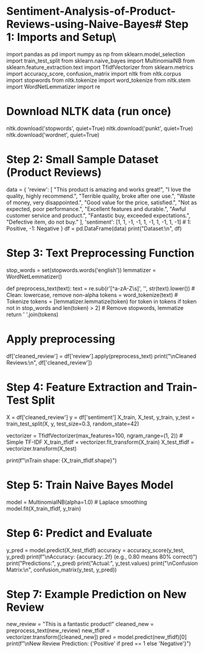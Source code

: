# Sentiment-Analysis-of-Product-Reviews-using-Naive-Bayes# Step 1: Imports and Setup\

import pandas as pd
import numpy as np
from sklearn.model_selection import train_test_split
from sklearn.naive_bayes import MultinomialNB
from sklearn.feature_extraction.text import TfidfVectorizer
from sklearn.metrics import accuracy_score, confusion_matrix
import nltk
from nltk.corpus import stopwords
from nltk.tokenize import word_tokenize
from nltk.stem import WordNetLemmatizer
import re

# Download NLTK data (run once)
nltk.download('stopwords', quiet=True)
nltk.download('punkt', quiet=True)
nltk.download('wordnet', quiet=True)

# Step 2: Small Sample Dataset (Product Reviews)
data = {
    'review': [
        "This product is amazing and works great!",
        "I love the quality, highly recommend.",
        "Terrible quality, broke after one use.",
        "Waste of money, very disappointed.",
        "Good value for the price, satisfied.",
        "Not as expected, poor performance.",
        "Excellent features and durable.",
        "Awful customer service and product.",
        "Fantastic buy, exceeded expectations.",
        "Defective item, do not buy."
    ],
    'sentiment': [1, 1, -1, -1, 1, -1, 1, -1, 1, -1]  # 1: Positive, -1: Negative
}
df = pd.DataFrame(data)
print("Dataset:\n", df)

# Step 3: Text Preprocessing Function
stop_words = set(stopwords.words('english'))
lemmatizer = WordNetLemmatizer()

def preprocess_text(text):
    text = re.sub(r'[^a-zA-Z\s]', '', str(text).lower())  # Clean: lowercase, remove non-alpha
    tokens = word_tokenize(text)  # Tokenize
    tokens = [lemmatizer.lemmatize(token) for token in tokens 
              if token not in stop_words and len(token) > 2]  # Remove stopwords, lemmatize
    return ' '.join(tokens)

# Apply preprocessing
df['cleaned_review'] = df['review'].apply(preprocess_text)
print("\nCleaned Reviews:\n", df['cleaned_review'])

# Step 4: Feature Extraction and Train-Test Split
X = df['cleaned_review']
y = df['sentiment']
X_train, X_test, y_train, y_test = train_test_split(X, y, test_size=0.3, random_state=42)

vectorizer = TfidfVectorizer(max_features=100, ngram_range=(1, 2))  # Simple TF-IDF
X_train_tfidf = vectorizer.fit_transform(X_train)
X_test_tfidf = vectorizer.transform(X_test)

print(f"\nTrain shape: {X_train_tfidf.shape}")

# Step 5: Train Naive Bayes Model
model = MultinomialNB(alpha=1.0)  # Laplace smoothing
model.fit(X_train_tfidf, y_train)

# Step 6: Predict and Evaluate
y_pred = model.predict(X_test_tfidf)
accuracy = accuracy_score(y_test, y_pred)
print(f"\nAccuracy: {accuracy:.2f} (e.g., 0.80 means 80% correct)")
print("Predictions:", y_pred)
print("Actual:", y_test.values)
print("\nConfusion Matrix:\n", confusion_matrix(y_test, y_pred))

# Step 7: Example Prediction on New Review
new_review = "This is a fantastic product!"
cleaned_new = preprocess_text(new_review)
new_tfidf = vectorizer.transform([cleaned_new])
pred = model.predict(new_tfidf)[0]
print(f"\nNew Review Prediction: {'Positive' if pred == 1 else 'Negative'}")
